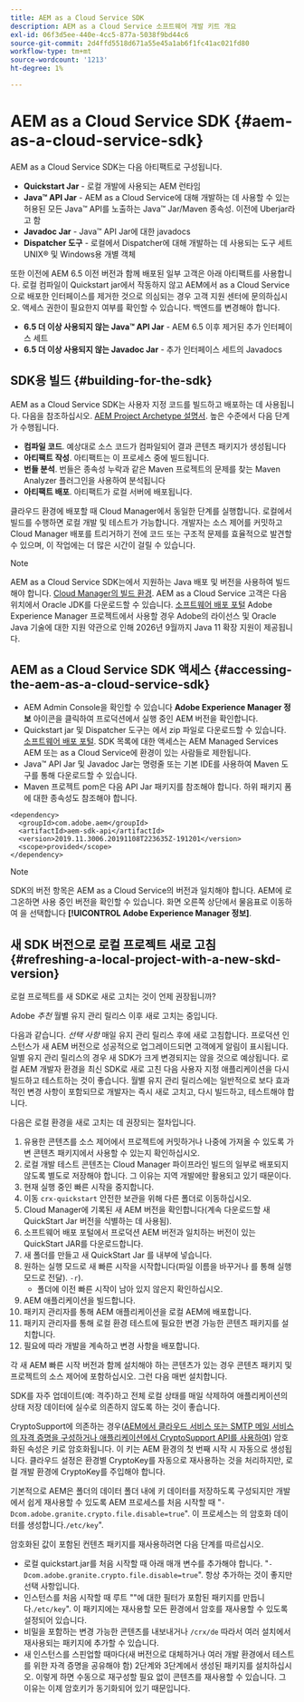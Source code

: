 ```yaml
---
title: AEM as a Cloud Service SDK
description: AEM as a Cloud Service 소프트웨어 개발 키트 개요
exl-id: 06f3d5ee-440e-4cc5-877a-5038f9bd44c6
source-git-commit: 2d4ffd5518d671a55e45a1ab6f1fc41ac021fd80
workflow-type: tm+mt
source-wordcount: '1213'
ht-degree: 1%

---
```


# AEM as a Cloud Service SDK {#aem-as-a-cloud-service-sdk}

AEM as a Cloud Service SDK는 다음 아티팩트로 구성됩니다.

* **Quickstart Jar** - 로컬 개발에 사용되는 AEM 런타임
* **Java™ API Jar** - AEM as a Cloud Service에 대해 개발하는 데 사용할 수 있는 허용된 모든 Java™ API를 노출하는 Java™ Jar/Maven 종속성. 이전에 Uberjar라고 함
* **Javadoc Jar** - Java™ API Jar에 대한 javadocs
* **Dispatcher 도구** - 로컬에서 Dispatcher에 대해 개발하는 데 사용되는 도구 세트 UNIX® 및 Windows용 개별 객체

또한 이전에 AEM 6.5 이전 버전과 함께 배포된 일부 고객은 아래 아티팩트를 사용합니다. 로컬 컴파일이 Quickstart jar에서 작동하지 않고 AEM에서 as a Cloud Service으로 배포한 인터페이스를 제거한 것으로 의심되는 경우 고객 지원 센터에 문의하십시오. 액세스 권한이 필요한지 여부를 확인할 수 있습니다. 백엔드를 변경해야 합니다.

* **6.5 더 이상 사용되지 않는 Java™ API Jar** - AEM 6.5 이후 제거된 추가 인터페이스 세트
* **6.5 더 이상 사용되지 않는 Javadoc Jar** - 추가 인터페이스 세트의 Javadocs

## SDK용 빌드 {#building-for-the-sdk}

AEM as a Cloud Service SDK는 사용자 지정 코드를 빌드하고 배포하는 데 사용됩니다. 다음을 참조하십시오. [AEM Project Archetype 설명서](https://experienceleague.adobe.com/docs/experience-manager-core-components/using/developing/archetype/using.html?lang=en). 높은 수준에서 다음 단계가 수행됩니다.

* **컴파일 코드**. 예상대로 소스 코드가 컴파일되어 결과 콘텐츠 패키지가 생성됩니다
* **아티팩트 작성**. 아티팩트는 이 프로세스 중에 빌드됩니다.
* **번들 분석**. 번들은 종속성 누락과 같은 Maven 프로젝트의 문제를 찾는 Maven Analyzer 플러그인을 사용하여 분석됩니다
* **아티팩트 배포**. 아티팩트가 로컬 서버에 배포됩니다.

클라우드 환경에 배포할 때 Cloud Manager에서 동일한 단계를 실행합니다. 로컬에서 빌드를 수행하면 로컬 개발 및 테스트가 가능합니다. 개발자는 소스 제어를 커밋하고 Cloud Manager 배포를 트리거하기 전에 코드 또는 구조적 문제를 효율적으로 발견할 수 있으며, 이 작업에는 더 많은 시간이 걸릴 수 있습니다.

>[!NOTE]
>
>AEM as a Cloud Service SDK는에서 지원하는 Java 배포 및 버전을 사용하여 빌드해야 합니다. [Cloud Manager의 빌드 환경](/help/implementing/cloud-manager/getting-access-to-aem-in-cloud/build-environment-details.md). AEM as a Cloud Service 고객은 다음 위치에서 Oracle JDK를 다운로드할 수 있습니다. [소프트웨어 배포 포털](https://experience.adobe.com/#/downloads/content/software-distribution/en/aemcloud.html) Adobe Experience Manager 프로젝트에서 사용할 경우 Adobe의 라이선스 및 Oracle Java 기술에 대한 지원 약관으로 인해 2026년 9월까지 Java 11 확장 지원이 제공됩니다.

## AEM as a Cloud Service SDK 액세스 {#accessing-the-aem-as-a-cloud-service-sdk}

* AEM Admin Console을 확인할 수 있습니다 **Adobe Experience Manager 정보** 아이콘을 클릭하여 프로덕션에서 실행 중인 AEM 버전을 확인합니다.
* Quickstart jar 및 Dispatcher 도구는 에서 zip 파일로 다운로드할 수 있습니다. [소프트웨어 배포 포털](https://experience.adobe.com/#/downloads/content/software-distribution/en/aemcloud.html). SDK 목록에 대한 액세스는 AEM Managed Services AEM 또는 as a Cloud Service에 환경이 있는 사람들로 제한됩니다.
* Java™ API Jar 및 Javadoc Jar는 명령줄 또는 기본 IDE를 사용하여 Maven 도구를 통해 다운로드할 수 있습니다.
* Maven 프로젝트 pom은 다음 API Jar 패키지를 참조해야 합니다. 하위 패키지 폼에 대한 종속성도 참조해야 합니다.

```
<dependency>
  <groupId>com.adobe.aem</groupId>
  <artifactId>aem-sdk-api</artifactId>
  <version>2019.11.3006.20191108T223635Z-191201</version>
  <scope>provided</scope>
</dependency>
```

>[!NOTE]
>
>SDK의 버전 항목은 AEM as a Cloud Service의 버전과 일치해야 합니다. AEM에 로그온하면 사용 중인 버전을 확인할 수 있습니다. 화면 오른쪽 상단에서 물음표로 이동하여 을 선택합니다 **[!UICONTROL Adobe Experience Manager 정보]**.


## 새 SDK 버전으로 로컬 프로젝트 새로 고침 {#refreshing-a-local-project-with-a-new-skd-version}

로컬 프로젝트를 새 SDK로 새로 고치는 것이 언제 권장됩니까?

Adobe *추천* 월별 유지 관리 릴리스 이후 새로 고치는 중입니다.

다음과 같습니다. *선택 사항* 매일 유지 관리 릴리스 후에 새로 고침합니다. 프로덕션 인스턴스가 새 AEM 버전으로 성공적으로 업그레이드되면 고객에게 알림이 표시됩니다. 일별 유지 관리 릴리스의 경우 새 SDK가 크게 변경되지는 않을 것으로 예상됩니다. 로컬 AEM 개발자 환경을 최신 SDK로 새로 고친 다음 사용자 지정 애플리케이션을 다시 빌드하고 테스트하는 것이 좋습니다. 월별 유지 관리 릴리스에는 일반적으로 보다 효과적인 변경 사항이 포함되므로 개발자는 즉시 새로 고치고, 다시 빌드하고, 테스트해야 합니다.

다음은 로컬 환경을 새로 고치는 데 권장되는 절차입니다.

1. 유용한 콘텐츠를 소스 제어에서 프로젝트에 커밋하거나 나중에 가져올 수 있도록 가변 콘텐츠 패키지에서 사용할 수 있는지 확인하십시오.
1. 로컬 개발 테스트 콘텐츠는 Cloud Manager 파이프라인 빌드의 일부로 배포되지 않도록 별도로 저장해야 합니다. 그 이유는 지역 개발에만 활용되고 있기 때문이다.
1. 현재 실행 중인 빠른 시작을 중지합니다.
1. 이동 `crx-quickstart` 안전한 보관을 위해 다른 폴더로 이동하십시오.
1. Cloud Manager에 기록된 새 AEM 버전을 확인합니다(계속 다운로드할 새 QuickStart Jar 버전을 식별하는 데 사용됨).
1. 소프트웨어 배포 포털에서 프로덕션 AEM 버전과 일치하는 버전이 있는 QuickStart JAR를 다운로드합니다.
1. 새 폴더를 만들고 새 QuickStart Jar 를 내부에 넣습니다.
1. 원하는 실행 모드로 새 빠른 시작을 시작합니다(파일 이름을 바꾸거나 를 통해 실행 모드로 전달). `-r`).
   * 폴더에 이전 빠른 시작이 남아 있지 않은지 확인하십시오.
1. AEM 애플리케이션을 빌드합니다.
1. 패키지 관리자를 통해 AEM 애플리케이션을 로컬 AEM에 배포합니다.
1. 패키지 관리자를 통해 로컬 환경 테스트에 필요한 변경 가능한 콘텐츠 패키지를 설치합니다.
1. 필요에 따라 개발을 계속하고 변경 사항을 배포합니다.

각 새 AEM 빠른 시작 버전과 함께 설치해야 하는 콘텐츠가 있는 경우 콘텐츠 패키지 및 프로젝트의 소스 제어에 포함하십시오. 그런 다음 매번 설치합니다.

SDK를 자주 업데이트(예: 격주)하고 전체 로컬 상태를 매일 삭제하여 애플리케이션의 상태 저장 데이터에 실수로 의존하지 않도록 하는 것이 좋습니다.

CryptoSupport에 의존하는 경우([AEM에서 클라우드 서비스 또는 SMTP 메일 서비스의 자격 증명을 구성하거나 애플리케이션에서 CryptoSupport API를 사용하여](https://developer.adobe.com/experience-manager/reference-materials/cloud-service/javadoc/com/adobe/granite/crypto/CryptoSupport.html)) 암호화된 속성은 키로 암호화됩니다. 이 키는 AEM 환경의 첫 번째 시작 시 자동으로 생성됩니다. 클라우드 설정은 환경별 CryptoKey를 자동으로 재사용하는 것을 처리하지만, 로컬 개발 환경에 CryptoKey를 주입해야 합니다.

기본적으로 AEM은 폴더의 데이터 폴더 내에 키 데이터를 저장하도록 구성되지만 개발에서 쉽게 재사용할 수 있도록 AEM 프로세스를 처음 시작할 때 &quot;`-Dcom.adobe.granite.crypto.file.disable=true`&quot;. 이 프로세스는 의 암호화 데이터를 생성합니다.`/etc/key`&quot;.

암호화된 값이 포함된 컨텐츠 패키지를 재사용하려면 다음 단계를 따르십시오.

* 로컬 quickstart.jar를 처음 시작할 때 아래 매개 변수를 추가해야 합니다. &quot;`-Dcom.adobe.granite.crypto.file.disable=true`&quot;. 항상 추가하는 것이 좋지만 선택 사항입니다.
* 인스턴스를 처음 시작할 때 루트 &quot;&quot;에 대한 필터가 포함된 패키지를 만듭니다.`/etc/key`&quot;. 이 패키지에는 재사용할 모든 환경에서 암호를 재사용할 수 있도록 설정되어 있습니다.
* 비밀을 포함하는 변경 가능한 콘텐츠를 내보내거나 `/crx/de` 따라서 여러 설치에서 재사용되는 패키지에 추가할 수 있습니다.
* 새 인스턴스를 스핀업할 때마다(새 버전으로 대체하거나 여러 개발 환경에서 테스트를 위한 자격 증명을 공유해야 함) 2단계와 3단계에서 생성된 패키지를 설치하십시오. 이렇게 하면 수동으로 재구성할 필요 없이 콘텐츠를 재사용할 수 있습니다. 그 이유는 이제 암호키가 동기화되어 있기 때문입니다.

